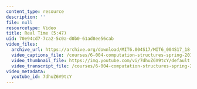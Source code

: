 ```yaml
---
content_type: resource
description: ''
file: null
resourcetype: Video
title: Real Time (5:47)
uid: 70e94cd7-7ca2-5c0a-d0b0-61ad8ee56cab
video_files:
  archive_url: https://archive.org/download/MIT6.004S17/MIT6_004S17_18-02-04_300k.mp4
  video_captions_file: /courses/6-004-computation-structures-spring-2017/41194baa4692562d849056cba3cc4cf9_7dhuZ6V9tcY.vtt
  video_thumbnail_file: https://img.youtube.com/vi/7dhuZ6V9tcY/default.jpg
  video_transcript_file: /courses/6-004-computation-structures-spring-2017/d782552b3a60aead78eb10a927ec558d_7dhuZ6V9tcY.pdf
video_metadata:
  youtube_id: 7dhuZ6V9tcY
---
```

